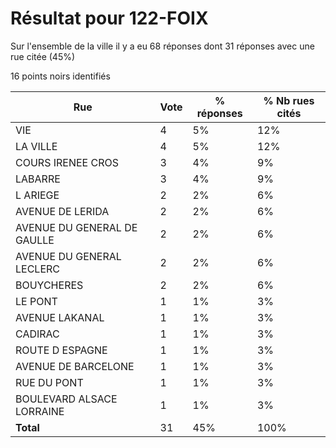 # Résultat pour 122-FOIX

Sur l'ensemble de la ville il y a eu 68 réponses dont 31 réponses avec une rue citée (45%)

16 points noirs identifiés

| Rue | Vote | % réponses | % Nb rues cités|
|-----|------|------------|----------------|
| VIE | 4 | 5% | 12%|
| LA VILLE | 4 | 5% | 12%|
| COURS IRENEE CROS | 3 | 4% | 9%|
| LABARRE | 3 | 4% | 9%|
| L ARIEGE | 2 | 2% | 6%|
| AVENUE DE LERIDA | 2 | 2% | 6%|
| AVENUE DU GENERAL DE GAULLE | 2 | 2% | 6%|
| AVENUE DU GENERAL LECLERC | 2 | 2% | 6%|
| BOUYCHERES | 2 | 2% | 6%|
| LE PONT | 1 | 1% | 3%|
| AVENUE LAKANAL | 1 | 1% | 3%|
| CADIRAC | 1 | 1% | 3%|
| ROUTE D ESPAGNE | 1 | 1% | 3%|
| AVENUE DE BARCELONE | 1 | 1% | 3%|
| RUE DU PONT | 1 | 1% | 3%|
| BOULEVARD ALSACE LORRAINE | 1 | 1% | 3%|
| **Total** | 31 | 45% | 100%|
